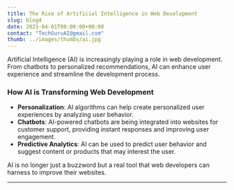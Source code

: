```yaml
---
title: The Rise of Artificial Intelligence in Web Development
slug: blog4
date: 2021-04-01T00:00:00+00:00
contact: "TechGuruAI@gmail.com"
thumb: ../images/thumbs/ai.jpg
---
```


Artificial Intelligence (AI) is increasingly playing a role in web development. From chatbots to personalized recommendations, AI can enhance user experience and streamline the development process.

### How AI is Transforming Web Development

- **Personalization**: AI algorithms can help create personalized user experiences by analyzing user behavior.
- **Chatbots**: AI-powered chatbots are being integrated into websites for customer support, providing instant responses and improving user engagement.
- **Predictive Analytics**: AI can be used to predict user behavior and suggest content or products that may interest the user.

AI is no longer just a buzzword but a real tool that web developers can harness to improve their websites.

---

